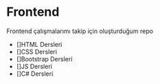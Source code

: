 # Frontend
Frontend çalışmalarımı takip için oluşturduğum repo


- []HTML Dersleri
- []CSS Dersleri
- []Bootstrap Dersleri
- []JS Dersleri
- []C# Dersleri
